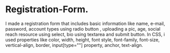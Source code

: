 # Registration-Form.
I made a registration form that includes basic information like name, e-mail, password, account types using radio button , uploading a pic, age, social reach resource using select, bio using textarea and submit button.
In CSS, i used properties like color,  width, height, font style, font-family, font-size, vertical-align, border, input[type="<inputtype>"] property, anchor, text-align. 
